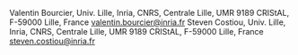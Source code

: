 Valentin Bourcier, Univ. Lille, Inria, CNRS, Centrale Lille, UMR 9189 CRIStAL, F-59000 Lille, France valentin.bourcier@inria.fr
Steven Costiou, Univ. Lille, Inria, CNRS, Centrale Lille, UMR 9189 CRIStAL, F-59000 Lille, France steven.costiou@inria.fr
